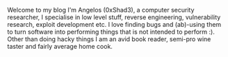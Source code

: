 Welcome to my blog I'm Angelos (0xShad3), a computer security researcher, 
I specialise in low level stuff, reverse engineering, vulnerability research,
exploit development etc. I love finding bugs and (ab)-using them to turn software into 
performing things that is not intended to perform :).
Other than doing hacky things I am an avid book reader, semi-pro wine taster and fairly average home cook.
